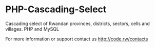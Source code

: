 # PHP-Cascading-Select
Cascading select of Rwandan provinces, districts, sectors, cells and villages.  PHP and MySQL

For more information or support contact us http://code.rw/contacts
